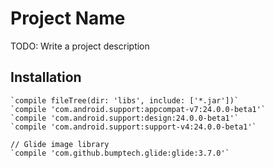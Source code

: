 # Project Name

TODO: Write a project description

## Installation





    `compile fileTree(dir: 'libs', include: ['*.jar'])`
    `compile 'com.android.support:appcompat-v7:24.0.0-beta1'`
    `compile 'com.android.support:design:24.0.0-beta1'`
    `compile 'com.android.support:support-v4:24.0.0-beta1'`
 
    // Glide image library
    `compile 'com.github.bumptech.glide:glide:3.7.0'`
